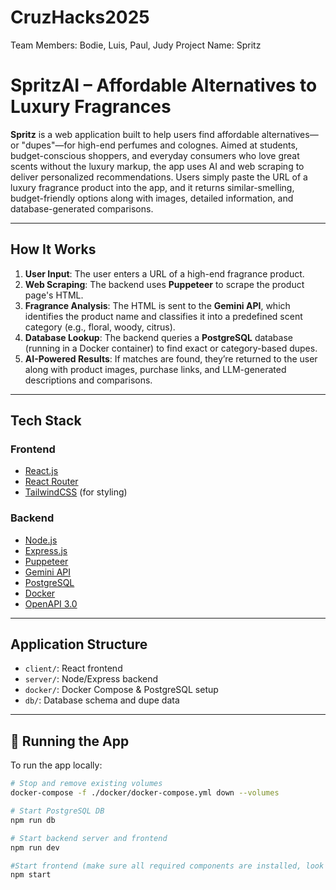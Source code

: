 # CruzHacks2025
Team Members: Bodie, Luis, Paul, Judy
Project Name: Spritz

# SpritzAI – Affordable Alternatives to Luxury Fragrances

**Spritz** is a web application built to help users find affordable alternatives—or "dupes"—for high-end perfumes and colognes. Aimed at students, budget-conscious shoppers, and everyday consumers who love great scents without the luxury markup, the app uses AI and web scraping to deliver personalized recommendations. Users simply paste the URL of a luxury fragrance product into the app, and it returns similar-smelling, budget-friendly options along with images, detailed information, and database-generated comparisons.

---

## How It Works

1. **User Input**: The user enters a URL of a high-end fragrance product.
2. **Web Scraping**: The backend uses **Puppeteer** to scrape the product page's HTML.
3. **Fragrance Analysis**: The HTML is sent to the **Gemini API**, which identifies the product name and classifies it into a predefined scent category (e.g., floral, woody, citrus).
4. **Database Lookup**: The backend queries a **PostgreSQL** database (running in a Docker container) to find exact or category-based dupes.
5. **AI-Powered Results**: If matches are found, they’re returned to the user along with product images, purchase links, and LLM-generated descriptions and comparisons.
   
---

## Tech Stack

### Frontend
- [React.js](https://reactjs.org/)
- [React Router](https://reactrouter.com/)
- [TailwindCSS](https://tailwindcss.com/) (for styling)

### Backend
- [Node.js](https://nodejs.org/)
- [Express.js](https://expressjs.com/)
- [Puppeteer](https://pptr.dev/)
- [Gemini API](https://deepmind.google/technologies/gemini/)
- [PostgreSQL](https://www.postgresql.org/)
- [Docker](https://www.docker.com/)
- [OpenAPI 3.0](https://swagger.io/specification/)
---
## Application Structure

- `client/`: React frontend
- `server/`: Node/Express backend
- `docker/`: Docker Compose & PostgreSQL setup
- `db/`: Database schema and dupe data

---

## 🚀 Running the App

To run the app locally:

```bash
# Stop and remove existing volumes
docker-compose -f ./docker/docker-compose.yml down --volumes

# Start PostgreSQL DB
npm run db

# Start backend server and frontend
npm run dev

#Start frontend (make sure all required components are installed, look in json file)
npm start
